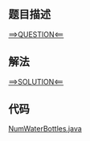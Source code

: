## 题目描述

[==>QUESTION<==](https://leetcode-cn.com/problems/water-bottles/)

## 解法

[==>SOLUTION<==](https://leetcode-cn.com/problems/water-bottles/solution/gong-shui-san-xie-yi-ti-shuang-jie-ji-sh-7yyo/)

## 代码

[NumWaterBottles.java](https://github.com/Marshal7cc/leetcode-java/blob/master/src/unclassified/NumWaterBottles.java)


